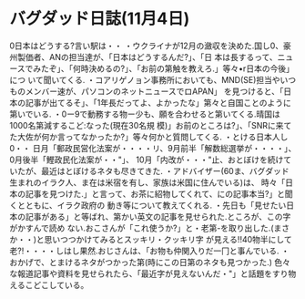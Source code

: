 # バグダッド日誌(11月4日)

0日本はどうする?言い駅は・・
・ウクライナが12月の瀲収を決めた.国し0、豪州製価者、ANの担当達が、「日本はどうするんだ?」、「日
本は長するって、ニュースでみたぞ」、「何時決めるの?」、「お前の第触を教えろ.」等々•r日本の今後」につ
いて聞いてくる.
・コアリゲノョン事務所においても、MND(SE)担当やいつものメンバー速が、パソコンのネットニュースでロAPAN」
を見つけると、「日本の記事が出てるそ」、「1年長だってよ、よかったな」第々と自国ことのように第いでいる.
・0ー9で動務する物ー少も、願を合わせると第いてくる.晴国は1000名第減するこど:なった(現在30名規
模)」お前のところは?」、「SNRに来てた大佐が何か言ってなかったか?」等々何かと質問してくる.
・とける日本人し0・・
日月「郵政民営化法案が・・・・リ、9月前半「解数総選挙が・・・・」、0月後半「鰹政民化法案が・・"」、
10月「内改が・・・"止、おとぼけを続けていたが、最近はとぼけるネタも尽きてきた.
・アドバイザー(60ま、バグダッド生まれのイラク人、ま在は米宿を有し、家族は米国に住んでいる)は、
時々「日本の記事を見つけた.」と言って、お茶に紹物してくれて、にの記事本当?」と聞くとともに、イラク政府の
動き等について教えてくれる.
・先日も「見せたい日本の記事がある」と等ばれ、第かい英文の記事を見せられた.ところが、この字がかすんで読め
ない.おこさんが「これ使うか?」と・老第-を取り出した.(まさか・・)と思いつつかけてみるとスッキリ・クッキリ字
が見える!!40物半にして老?!・・・・しはし果然.おじさんは、「お物も仲関入りだ一冂と事んでいる.
・おかげで、とまけるネタがつかった第(時にこの日第のネタも見つかった.)
色々な報道記事や資料を見せられたら、「最近字が見えないんだ・"」と話題をすり物えるこどこしている。
